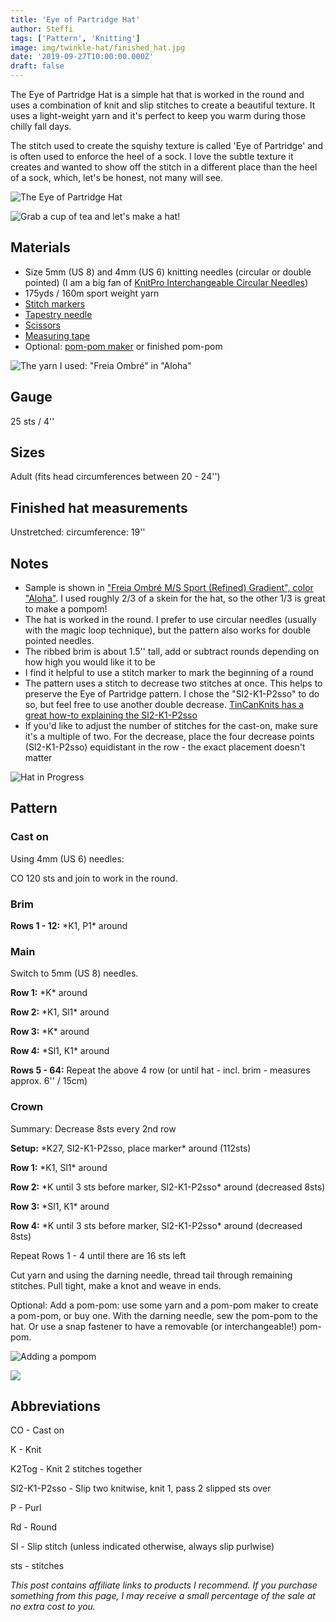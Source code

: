 ```yaml
---
title: 'Eye of Partridge Hat'
author: Steffi
tags: ['Pattern', 'Knitting']
image: img/twinkle-hat/finished_hat.jpg
date: '2019-09-27T10:00:00.000Z'
draft: false
---
```


The Eye of Partridge Hat is a simple hat that is worked in the round and uses a combination of knit and slip stitches to create a beautiful texture. It uses a light-weight yarn and it's perfect to keep you warm during those chilly fall days.

The stitch used to create the squishy texture is called 'Eye of Partridge' and is often used to enforce the heel of a sock. I love the subtle texture it creates and wanted to show off the stitch in a different place than the heel of a sock, which, let's be honest, not many will see.

![The Eye of Partridge Hat](img/twinkle-hat/with_pompom.jpg)

![Grab a cup of tea and let's make a hat!](img/twinkle-hat/finished_hat.jpg)

## Materials

- Size 5mm (US 8) and 4mm (US 6) knitting needles (circular or double pointed) (I am a big fan of [KnitPro Interchangeable Circular Needles](https://www.lovecrafts.com/en-gb/p/knit-pro-symfonie-interchangeable-circular-needle-starter-set?utm_medium=affiliate&a_aid=47afbd68))
- 175yds / 160m sport weight yarn
- [Stitch markers](https://www.lovecrafts.com/en-gb/p/knit-pro-locking-stitch-markers?utm_medium=affiliate&a_aid=47afbd68)
- [Tapestry needle](https://www.lovecrafts.com/en-gb/p/knit-pro-tapestry-needle-set?utm_medium=affiliate&a_aid=47afbd68)
- [Scissors](https://www.lovecrafts.com/en-gb/p/hemline-stork-scissors?utm_medium=affiliate&a_aid=47afbd68)
- [Measuring tape](https://www.lovecrafts.com/en-gb/p/hemline-spring-loaded-tape-measure?utm_medium=affiliate&a_aid=47afbd68)
- Optional: [pom-pom maker](https://www.lovecrafts.com/en-gb/p/addi-moon-pom-pom-maker?utm_medium=affiliate&a_aid=47afbd68) or finished pom-pom

![The yarn I used: "Freia Ombré" in "Aloha"](img/twinkle-hat/freia_yarn.png)

## Gauge

25 sts / 4''

## Sizes

Adult (fits head circumferences between 20 - 24'')

## Finished hat measurements

Unstretched: circumference: 19''

## Notes

- Sample is shown in ["Freia Ombré M/S Sport (Refined) Gradient", color "Aloha"](https://www.ravelry.com/yarns/library/knitwhits-freia-handpaints-freia-ombre-m-s-sport-refined---gradient). I used roughly 2/3 of a skein for the hat, so the other 1/3 is great to make a pompom!
- The hat is worked in the round. I prefer to use circular needles (usually with the magic loop technique), but the pattern also works for double pointed needles.
- The ribbed brim is about 1.5'' tall, add or subtract rounds depending on how high you would like it to be
- I find it helpful to use a stitch marker to mark the beginning of a round
- The pattern uses a stitch to decrease two stitches at once. This helps to preserve the Eye of Partridge pattern. I chose the "Sl2-K1-P2sso" to do so, but feel free to use another double decrease. [TinCanKnits has a great how-to explaining the Sl2-K1-P2sso](https://blog.tincanknits.com/2016/01/21/central-double-decrease/)
- If you'd like to adjust the number of stitches for the cast-on, make sure it's a multiple of two. For the decrease, place the four decrease points (Sl2-K1-P2sso) equidistant in the row - the exact placement doesn't matter

![Hat in Progress](img/twinkle-hat/hat_in_progress.jpg)

## Pattern

### Cast on

Using 4mm (US 6) needles:

CO 120 sts and join to work in the round.

### Brim

**Rows 1 - 12:** \*K1, P1\* around

### Main

Switch to 5mm (US 8) needles.

**Row 1:** \*K\* around

**Row 2:** \*K1, Sl1\* around

**Row 3:** \*K\* around

**Row 4:** \*Sl1, K1\* around

**Rows 5 - 64:** Repeat the above 4 row (or until hat - incl. brim - measures approx. 6'' / 15cm)

### Crown

Summary: Decrease 8sts every 2nd row

**Setup:** \*K27, Sl2-K1-P2sso, place marker\* around (112sts)

**Row 1:** \*K1, Sl1\* around

**Row 2:** \*K until 3 sts before marker, Sl2-K1-P2sso\* around (decreased 8sts)

**Row 3:** \*Sl1, K1\* around

**Row 4:** \*K until 3 sts before marker, Sl2-K1-P2sso\* around (decreased 8sts)

Repeat Rows 1 - 4 until there are 16 sts left

Cut yarn and using the darning needle, thread tail through remaining stitches.
Pull tight, make a knot and weave in ends.

Optional: Add a pom-pom: use some yarn and a pom-pom maker to create a pom-pom, or buy one. With the darning needle, sew the pom-pom to the hat. Or use a snap fastener to have a removable (or interchangeable!) pom-pom.

![Adding a pompom](img/twinkle-hat/adding_pompom.jpg)

![](img/twinkle-hat/with_pompom_2.jpg)

## Abbreviations

CO - Cast on

K - Knit

K2Tog - Knit 2 stitches together

Sl2-K1-P2sso - Slip two knitwise, knit 1, pass 2 slipped sts over

P - Purl

Rd - Round

Sl - Slip stitch (unless indicated otherwise, always slip purlwise)

sts - stitches

_This post contains affiliate links to products I recommend. If you purchase something from this page, I may receive a small percentage of the sale at no extra cost to you._
